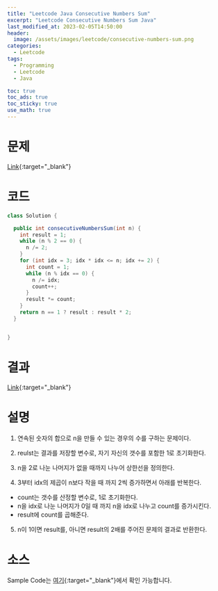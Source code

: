 ```yaml
---
title: "Leetcode Java Consecutive Numbers Sum"
excerpt: "Leetcode Consecutive Numbers Sum Java"
last_modified_at: 2023-02-05T14:50:00
header:
  image: /assets/images/leetcode/consecutive-numbers-sum.png
categories:
  - Leetcode
tags:
  - Programming
  - Leetcode
  - Java

toc: true
toc_ads: true
toc_sticky: true
use_math: true
---
```

# 문제
[Link](https://leetcode.com/problems/consecutive-numbers-sum){:target="_blank"}

# 코드
```java
class Solution {

  public int consecutiveNumbersSum(int n) {
    int result = 1;
    while (n % 2 == 0) {
      n /= 2;
    }
    for (int idx = 3; idx * idx <= n; idx += 2) {
      int count = 1;
      while (n % idx == 0) {
        n /= idx;
        count++;
      }
      result *= count;
    }
    return n == 1 ? result : result * 2;
  }


}
```

# 결과
[Link](https://leetcode.com/problems/consecutive-numbers-sum/submissions/891836138/){:target="_blank"}

# 설명
1. 연속된 숫자의 합으로 n을 만들 수 있는 경우의 수를 구하는 문제이다.

2. reulst는 결과를 저장할 변수로, 자기 자신의 갯수를 포함한 1로 초기화한다.

3. n을 2로 나눈 나머지가 없을 때까지 나누어 상한선을 정의한다.

4. 3부터 idx의 제곱이 n보다 작을 때 까지 2씩 증가하면서 아래를 반복한다.
- count는 갯수를 산정할 변수로, 1로 초기화한다.
- n을 idx로 나눈 나머지가 0일 때 까지 n을 idx로 나누고 count를 증가시킨다.
- result에 count를 곱해준다.

5. n이 1이면 result를, 아니면 result의 2배를 주어진 문제의 결과로 반환한다.

# 소스
Sample Code는 [여기](https://github.com/GracefulSoul/leetcode/blob/master/src/main/java/gracefulsoul/problems/ConsecutiveNumbersSum.java){:target="_blank"}에서 확인 가능합니다.
